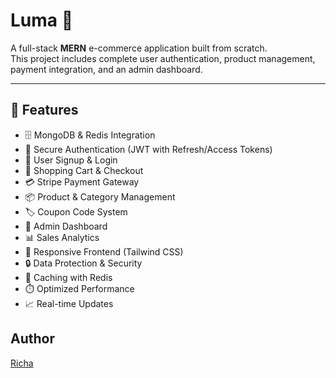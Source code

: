 # Luma 🛒

A full-stack **MERN** e-commerce application built from scratch.  
This project includes complete user authentication, product management, payment integration, and an admin dashboard.

---

## 🚀 Features

- 🗄️ MongoDB & Redis Integration
- 🔐 Secure Authentication (JWT with Refresh/Access Tokens)
- 📝 User Signup & Login
- 🛒 Shopping Cart & Checkout
- 💳 Stripe Payment Gateway
- 📦 Product & Category Management
- 🏷️ Coupon Code System
- 👑 Admin Dashboard
- 📊 Sales Analytics
- 🎨 Responsive Frontend (Tailwind CSS)
- 🔒 Data Protection & Security
- 🚀 Caching with Redis
- ⏱️ Optimized Performance
- 📈 Real-time Updates

## Author
[Richa](https://github.com/richa-1003)





